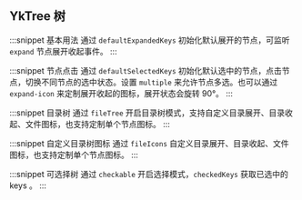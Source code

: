 ## YkTree 树

:::snippet
基本用法
通过 `defaultExpandedKeys` 初始化默认展开的节点，可监听 `expand` 节点展开收起事件。
<TreePrimary/>
:::

:::snippet
节点点击
通过 `defaultSelectedKeys` 初始化默认选中的节点，点击节点，切换不同节点的选中状态。设置 `multiple` 来允许节点多选。也可以通过 `expand-icon` 来定制展开收起的图标，展开状态会旋转 90°。
<TreeSelect/>
:::

:::snippet
目录树
通过 `fileTree` 开启目录树模式，支持自定义目录展开、目录收起、文件图标，也支持定制单个节点图标。
<TreeFile/>
:::

:::snippet
自定义目录树图标
通过 `fileIcons` 自定义目录展开、目录收起、文件图标，也支持定制单个节点图标。
<TreeCustomFileIcon/>
:::

:::snippet
可选择树
通过 `checkable` 开启选择模式，`checkedKeys` 获取已选中的 keys 。
<TreeCheckable/>
:::
